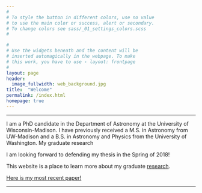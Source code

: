 ```yaml
---
#
# To style the button in different colors, use no value
# to use the main color or success, alert or secondary.
# To change colors see sass/_01_settings_colors.scss
#

#
# Use the widgets beneath and the content will be
# inserted automagically in the webpage. To make
# this work, you have to use › layout: frontpage
#
layout: page
header:
  image_fullwidth: web_background.jpg
title:  "Welcome"
permalink: /index.html
homepage: true
---
```

<hr>
I am a PhD candidate in the Department of Astronomy at the University of Wisconsin-Madison. I have previously received a M.S. in Astronomy from UW-Madison and a B.S. in Astronomy and Physics from the University of Washington. My graduate research 

I am looking forward to defending my thesis in the Spring of 2018! 

This website is a place to learn more about my graduate <a href='https://tofflemire.github.io/research/'>research</a>.

<a href='http://adsabs.harvard.edu/abs/2017ApJ...842L..12T' target="blank">Here is my most recent paper!</a>

<hr>
